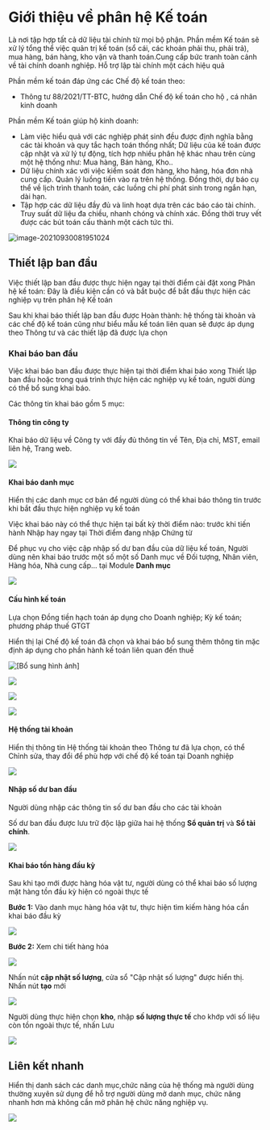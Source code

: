 # **Giới thiệu về phân hệ Kế toán**

Là nơi tập hợp tất cả dữ liệu tài chính từ mọi bộ phận. Phần mềm Kế toán sẽ xử lý tổng thể việc quản trị kế toán (sổ cái, các khoản phải thu, phải trả), mua hàng, bán hàng, kho vận và thanh toán.Cung cấp bức tranh toàn cảnh về tài chính doanh nghiệp. Hỗ trợ lập tài chính một cách hiệu quả

Phần mềm kế toán đáp ứng các Chế độ kế toán theo:

- Thông tư 88/2021/TT-BTC, hướng dẫn Chế độ kế toán cho hộ , cá nhân kinh doanh

Phần mềm Kế toán giúp hộ kinh doanh: 

- Làm việc hiểu quả với các nghiệp phát sinh đều được định nghĩa bằng các tài khoản và quy tắc hạch toán thống nhất; Dữ liệu của kế toán được cập nhật và xử lý tự động, tích hợp nhiều phân hệ khác nhau trên cùng một hệ thống như: Mua hàng, Bán hàng, Kho..
- Dữ liệu chính xác với việc kiểm soát đơn hàng, kho hàng, hóa đơn nhà cung cấp. Quản lý luồng tiền vào ra trên hệ thống. Đồng thời, dự báo cụ thể về lịch trình thanh toán, các luồng chi phí phát sinh trong ngắn hạn, dài hạn. 
- Tập hợp các dữ liệu đầy đủ và linh hoạt dựa trên các báo cáo tài chính. Truy suất dữ liệu đa chiều, nhanh chóng và chính xác. Đồng thời truy vết được các bút toán cấu thành một cách tức thì.

![image-20210930081951024](images/image-20210930081951024.png)

## **Thiết lập ban đầu**

Việc thiết lập ban đầu được thực hiện ngay tại thời điểm cài đặt xong Phân hệ kế toán: Đây là điều kiện cần có và bắt buộc để bắt đầu thực hiện các nghiệp vụ trên phân hệ Kế toán

Sau khi khai báo thiết lập ban đầu được Hoàn thành: hệ thống tài khoản và các chế độ kế toán cũng như biểu mẫu kế toán liên quan sẽ được áp dụng theo Thông tư và các thiết lập đã được lựa chọn 

### **Khai báo ban đầu**

Việc khai báo ban đầu được thực hiện tại thời điểm khai báo xong Thiết lập ban đầu hoặc trong quá trình thực hiện các nghiệp vụ kế toán, người dùng có thể bổ sung khai báo.

Các thông tin khai báo gồm 5 mục:

#### **Thông tin công ty**

Khai báo dữ liệu về Công ty với đầy đủ thông tin về Tên, Địa chỉ, MST, email liên hệ, Trang web. 

![](images/fin_ThietLap_CongTy.png)

#### **Khai báo danh mục**

Hiển thị các danh mục cơ bản để người dùng có thể khai báo thông tin trước khi bắt đầu thực hiện nghiệp vụ kế toán

Việc khai báo này có thể thực hiện tại bất kỳ thời điểm nào: trước khi tiến hành Nhập hay ngay tại Thời điểm đang nhập Chứng từ

Để phục vụ cho việc cập nhập số dư ban đầu của dữ liệu kế toán, Người dùng nên khai báo trước một số một số Danh mục về Đối tượng, Nhân viên, Hàng hóa, Nhà cung cấp... tại Module **Danh mục**

![](images/fin_ThietLap_DanhMuc.png)

#### **Cấu hình kế toán**

Lựa chọn Đồng tiền hạch toán áp dụng cho Doanh nghiệp; Kỳ kế toán;  phương pháp thuế GTGT

Hiển thị lại Chế độ kế toán đã chọn và khai báo bổ sung thêm thông tin mặc định áp dụng cho phần hành kế toán liên quan đến thuế

![*[Bổ sung hình ảnh]*](images/thiet_lap.png)

![](images/thietlap_banhang.png)

![](images/Thietlap_muahang.png)

![](images/Thietlap_khovan.png)

#### **Hệ thống tài khoản**

Hiển thị thông tin Hệ thống tài khoản theo Thông tư đã lựa chọn, có thể Chỉnh sửa, thay đổi để phù hợp với chế độ kế toán tại Doanh nghiệp

![](images/fin_ThietLap_TaiKhoan.png)

#### **Nhập số dư ban đầu**

Người dùng nhập các thông tin số dư ban đầu cho các tài khoản 

Số dư ban đầu được lưu trữ độc lập giữa hai hệ thống **Sổ quản trị** và **Sổ tài chính**.

![](images/fin_ThietLap_SoDuBanDau.png)

#### Khai báo tồn hàng đầu kỳ

Sau khi tạo mới được hàng hóa vật tư, người dùng có thể khai báo số lượng mặt hàng tồn đầu kỳ hiện có ngoài thực tế

**Bước 1:** Vào danh mục hàng hóa vật tư, thực hiện tìm kiếm hàng hóa cần khai báo đầu kỳ

![](images/fin_danhmuc_hh_timkiem.png)

**Bước 2:** Xem chi tiết hàng hóa

![](images/fin_danhmuc_hh_capnhat.png)

Nhấn nút **cập nhật số lượng**, cửa sổ "Cập nhật số lượng" được hiển thị. Nhấn nút **tạo** mới

![](images/fin_danhmuc_hh_cn_tao.png)

Người dùng thực hiện chọn **kho**, nhập **số lượng thực tế** cho khớp với số liệu còn tồn ngoài thực tế, nhấn Lưu

![](images/fin_danhmuc_hh_cn_luu.png)

## Liên kết nhanh

Hiển thị danh sách các danh mục,chức năng của hệ thống mà người dùng thường xuyên sử dụng để hỗ trợ người dùng mở danh mục, chức năng nhanh hơn mà không cần mở phân hệ chức năng nghiệp vụ.

![](images/LKN_01.png)







